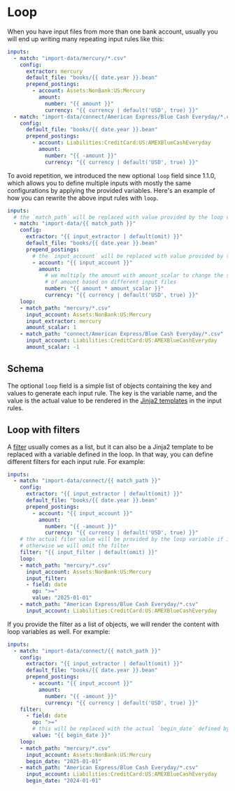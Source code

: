 # Loop

When you have input files from more than one bank account, usually you will end up writing many repeating input rules like this:

```yaml
inputs:
  - match: "import-data/mercury/*.csv"
    config:
      extractor: mercury
      default_file: "books/{{ date.year }}.bean"
      prepend_postings:
        - account: Assets:NonBank:US:Mercury
          amount:
            number: "{{ amount }}"
            currency: "{{ currency | default('USD', true) }}"
  - match: "import-data/connect/American Express/Blue Cash Everyday/*.csv"
    config:
      default_file: "books/{{ date.year }}.bean"
      prepend_postings:
        - account: Liabilities:CreditCard:US:AMEXBlueCashEveryday
          amount:
            number: "{{ -amount }}"
            currency: "{{ currency | default('USD', true) }}"
```

To avoid repetition, we introduced the new optional `loop` field since 1.1.0, which allows you to define multiple inputs with mostly the same configurations by applying the provided variables.
Here's an example of how you can rewrite the above input rules with `loop`.

```yaml
inputs:
  # the `match_path` will be replaced with value provided by the loop variable
  - match: "import-data/{{ match_path }}"
    config:
      extractor: "{{ input_extractor | default(omit) }}"
      default_file: "books/{{ date.year }}.bean"
      prepend_postings:
        # the `input_account` will be replaced with value provided by the loop variable
        - account: "{{ input_account }}"
          amount:
            # we multiply the amount with amount_scalar to change the sign
            # of amount based on different input files
            number: "{{ amount * amount_scalar }}"
            currency: "{{ currency | default('USD', true) }}"
    loop:
    - match_path: "mercury/*.csv"
      input_account: Assets:NonBank:US:Mercury
      input_extractor: mercury
      amount_scalar: 1
    - match_path: "connect/American Express/Blue Cash Everyday/*.csv"
      input_account: Liabilities:CreditCard:US:AMEXBlueCashEveryday
      amount_scalar: -1
```

## Schema

The optional `loop` field is a simple list of objects containing the key and values to generate each input rule.
The key is the variable name, and the value is the actual value to be rendered in the [Jinja2 templates](https://jinja.palletsprojects.com/en/stable/) in the input rules.

## Loop with filters

A [filter](./filter.md) usually comes as a list, but it can also be a Jinja2 template to be replaced with a variable defined in the loop.
In that way, you can define different filters for each input rule.
For example:

```yaml
inputs:
  - match: "import-data/connect/{{ match_path }}"
    config:
      extractor: "{{ input_extractor | default(omit) }}"
      default_file: "books/{{ date.year }}.bean"
      prepend_postings:
        - account: "{{ input_account }}"
          amount:
            number: "{{ -amount }}"
            currency: "{{ currency | default('USD', true) }}"
    # the actual filer value will be provided by the loop variable if it's present,
    # otherwise we will omit the filter 
    filter: "{{ input_filter | default(omit) }}"
    loop:
    - match_path: "mercury/*.csv"
      input_account: Assets:NonBank:US:Mercury
      input_filter: 
      - field: date
        op: ">="
        value: "2025-01-01"
    - match_path: "American Express/Blue Cash Everyday/*.csv"
      input_account: Liabilities:CreditCard:US:AMEXBlueCashEveryday
```

If you provide the filter as a list of objects, we will render the content with loop variables as well.
For example:

```yaml
inputs:
  - match: "import-data/connect/{{ match_path }}"
    config:
      extractor: "{{ input_extractor | default(omit) }}"
      default_file: "books/{{ date.year }}.bean"
      prepend_postings:
        - account: "{{ input_account }}"
          amount:
            number: "{{ -amount }}"
            currency: "{{ currency | default('USD', true) }}"
    filter:
      - field: date
        op: ">="
        # this will be replaced with the actual `begin_date` defined by the loop variables
        value: "{{ begin_date }}"
    loop:
    - match_path: "mercury/*.csv"
      input_account: Assets:NonBank:US:Mercury
      begin_date: "2025-01-01"
    - match_path: "American Express/Blue Cash Everyday/*.csv"
      input_account: Liabilities:CreditCard:US:AMEXBlueCashEveryday
      begin_date: "2024-01-01"
```
